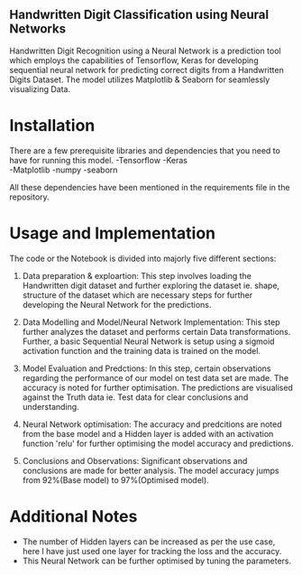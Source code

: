 ## Handwritten Digit Classification using Neural Networks
Handwritten Digit Recognition using a Neural Network is a prediction tool which employs the capabilities of Tensorflow, Keras for developing sequential neural network for predicting correct digits from a Handwritten Digits Dataset. The model utilizes Matplotlib & Seaborn for seamlessly visualizing Data.

# Installation
There are a few prerequisite libraries and dependencies that you need to have for running this model.
-Tensorflow 
-Keras  
-Matplotlib 
-numpy 
-seaborn 

All these dependencies have been mentioned in the requirements file in the repository. 

# Usage and Implementation
The code or the Notebook is divided into majorly five different sections:
1. Data preparation & exploartion: This step involves loading the Handwritten digit dataset and further exploring the dataset ie. shape, structure of the dataset which are necessary steps for further developing the Neural Network for the predictions.

2. Data Modelling and Model/Neural Network Implementation: This step further analyzes the dataset and performs certain Data transformations. Further, a basic Sequential Neural Network is setup using a sigmoid activation function and the training data is trained on the model.

3. Model Evaluation and Predctions: In this step, certain observations regarding the performance of our model on test data set are made. The accuracy is noted for further optimisation. The predictions are visualised against the Truth data ie. Test data for clear conclusions and understanding.

4. Neural Network optimisation: The accuracy and predcitions are noted from the base model and a Hidden layer is added with an activation function 'relu' for further optimising the model accuracy and predictions. 

5. Conclusions and Observations: Significant observations and conclusions are made for better analysis. The model accuracy jumps from 92%(Base model) to 97%(Optimised model). 

# Additional Notes
- The number of Hidden layers can be increased as per the use case, here I have just used one layer for tracking the loss and the accuracy.
- This Neural Network can be further optimised by tuning the parameters.